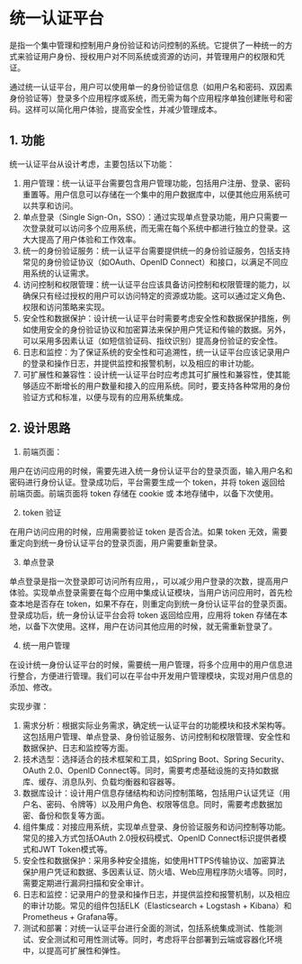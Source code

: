 # 统一认证平台

是指一个集中管理和控制用户身份验证和访问控制的系统。它提供了一种统一的方式来验证用户身份、授权用户对不同系统或资源的访问，并管理用户的权限和凭证。

通过统一认证平台，用户可以使用单一的身份验证信息（如用户名和密码、双因素身份验证等）登录多个应用程序或系统，而无需为每个应用程序单独创建账号和密码。这样可以简化用户体验，提高安全性，并减少管理成本。


## 1. 功能

统一认证平台从设计考虑，主要包括以下功能：

1. 用户管理：统一认证平台需要包含用户管理功能，包括用户注册、登录、密码重置等。用户信息可以存储在一个集中的用户数据库中，以便其他应用系统可以共享和访问。
2. 单点登录（Single Sign-On，SSO）：通过实现单点登录功能，用户只需要一次登录就可以访问多个应用系统，而无需在每个系统中都进行独立的登录。这大大提高了用户体验和工作效率。
3. 统一的身份验证服务：统一认证平台需要提供统一的身份验证服务，包括支持常见的身份验证协议（如OAuth、OpenID Connect）和接口，以满足不同应用系统的认证需求。
4. 访问控制和权限管理：统一认证平台应该具备访问控制和权限管理的能力，以确保只有经过授权的用户可以访问特定的资源或功能。这可以通过定义角色、权限和访问策略来实现。
5. 安全性和数据保护：设计统一认证平台时需要考虑安全性和数据保护措施，例如使用安全的身份验证协议和加密算法来保护用户凭证和传输的数据。另外，可以采用多因素认证（如短信验证码、指纹识别）提高身份验证的安全性。
6. 日志和监控：为了保证系统的安全性和可追溯性，统一认证平台应该记录用户的登录和操作日志，并提供监控和报警机制，以及相应的审计功能。
7. 可扩展性和兼容性：设计统一认证平台时应考虑其可扩展性和兼容性，使其能够适应不断增长的用户数量和接入的应用系统。同时，要支持各种常用的身份验证方式和标准，以便与现有的应用系统集成。


## 2. 设计思路

1. 前端页面：

用户在访问应用的时候，需要先进入统一身份认证平台的登录页面，输入用户名和密码进行身份认证。登录成功后，平台需要生成一个 token，并将 token 返回给前端页面。前端页面将 token 存储在 cookie 或 本地存储中，以备下次使用。

2. token 验证

在用户访问应用的时候，应用需要验证 token 是否合法。如果 token 无效，需要重定向到统一身份认证平台的登录页面，用户需要重新登录。

3. 单点登录

单点登录是指一次登录即可访问所有应用，，可以减少用户登录的次数，提高用户体验。实现单点登录需要在每个应用中集成认证模块，当用户访问应用时，首先检查本地是否存在 token，如果不存在，则重定向到统一身份认证平台的登录页面。登录成功后，统一身份认证平台会将 token 返回给应用，应用将 token 存储在本地，以备下次使用。这样，用户在访问其他应用的时候，就无需重新登录了。

4. 统一用户管理

在设计统一身份认证平台的时候，需要统一用户管理，将多个应用中的用户信息进行整合，方便进行管理。我们可以在平台中开发用户管理模块，实现对用户信息的添加、修改。


实现步骤：

1. 需求分析：根据实际业务需求，确定统一认证平台的功能模块和技术架构等。这包括用户管理、单点登录、身份验证服务、访问控制和权限管理、安全性和数据保护、日志和监控等方面。
2. 技术选型：选择适合的技术框架和工具，如Spring Boot、Spring Security、OAuth 2.0、OpenID Connect等。同时，需要考虑基础设施的支持如数据库、缓存、消息队列、负载均衡器和容器等。
3. 数据库设计：设计用户信息存储结构和访问控制策略，包括用户认证凭证（用户名、密码、令牌等）以及用户角色、权限等信息。同时，需要考虑数据加密、备份和恢复等方面。
4. 组件集成：对接应用系统，实现单点登录、身份验证服务和访问控制等功能。常见的接入方式包括OAuth 2.0授权码模式、OpenID Connect标识提供者模式和JWT Token模式等。
5. 安全性和数据保护：采用多种安全措施，如使用HTTPS传输协议、加密算法保护用户凭证和数据、多因素认证、防火墙、Web应用程序防火墙等。同时，需要定期进行漏洞扫描和安全审计。
6. 日志和监控：记录用户的登录和操作日志，并提供监控和报警机制，以及相应的审计功能。常见的组件包括ELK（Elasticsearch + Logstash + Kibana）和Prometheus + Grafana等。
7. 测试和部署：对统一认证平台进行全面的测试，包括系统集成测试、性能测试、安全测试和可用性测试等。同时，考虑将平台部署到云端或容器化环境中，以提高可扩展性和弹性。
